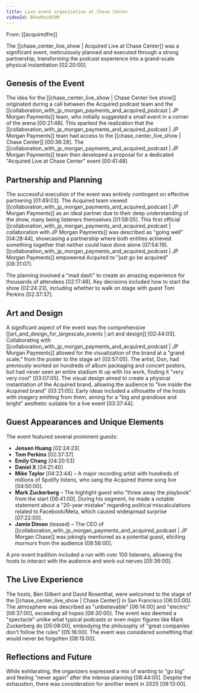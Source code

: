 ```yaml
---
title: Live event organization at Chase Center
videoId: BhkeMziNI0M
---
```


From: [[acquiredfm]] <br/> 

The [[chase_center_live_show | Acquired Live at Chase Center]] was a significant event, meticulously planned and executed through a strong partnership, transforming the podcast experience into a grand-scale physical instantiation <a class="yt-timestamp" data-t="02:20:00">[02:20:00]</a>.

## Genesis of the Event
The idea for the [[chase_center_live_show | Chase Center live show]] originated during a call between the Acquired podcast team and the [[collaboration_with_jp_morgan_payments_and_acquired_podcast | JP Morgan Payments]] team, who initially suggested a small event in a corner of the arena <a class="yt-timestamp" data-t="00:21:48">[00:21:48]</a>. This sparked the realization that the [[collaboration_with_jp_morgan_payments_and_acquired_podcast | JP Morgan Payments]] team had access to the [[chase_center_live_show | Chase Center]] <a class="yt-timestamp" data-t="00:36:28">[00:36:28]</a>. The [[collaboration_with_jp_morgan_payments_and_acquired_podcast | JP Morgan Payments]] team then developed a proposal for a dedicated "Acquired Live at Chase Center" event <a class="yt-timestamp" data-t="00:41:48">[00:41:48]</a>.

## Partnership and Planning
The successful execution of the event was entirely contingent on effective partnering <a class="yt-timestamp" data-t="01:49:03">[01:49:03]</a>. The Acquired team viewed [[collaboration_with_jp_morgan_payments_and_acquired_podcast | JP Morgan Payments]] as an ideal partner due to their deep understanding of the show, many being listeners themselves <a class="yt-timestamp" data-t="01:58:05">[01:58:05]</a>. This first official [[collaboration_with_jp_morgan_payments_and_acquired_podcast | collaboration with JP Morgan Payments]] was described as "going well" <a class="yt-timestamp" data-t="04:28:44">[04:28:44]</a>, showcasing a partnership where both entities achieved something together that neither could have done alone <a class="yt-timestamp" data-t="07:54:19">[07:54:19]</a>. [[collaboration_with_jp_morgan_payments_and_acquired_podcast | JP Morgan Payments]] empowered Acquired to "just go be acquired" <a class="yt-timestamp" data-t="08:31:07">[08:31:07]</a>.

The planning involved a "mad dash" to create an amazing experience for thousands of attendees <a class="yt-timestamp" data-t="02:17:48">[02:17:48]</a>. Key decisions included how to start the show <a class="yt-timestamp" data-t="02:24:23">[02:24:23]</a>, including whether to walk on stage with guest Tom Perkins <a class="yt-timestamp" data-t="02:37:37">[02:37:37]</a>.

## Art and Design
A significant aspect of the event was the comprehensive [[art_and_design_for_largescale_events | art and design]] <a class="yt-timestamp" data-t="02:44:03">[02:44:03]</a>. Collaborating with [[collaboration_with_jp_morgan_payments_and_acquired_podcast | JP Morgan Payments]] allowed for the visualization of the brand at a "grand scale," from the poster to the stage art <a class="yt-timestamp" data-t="02:57:05">[02:57:05]</a>. The artist, Don, had previously worked on hundreds of album packaging and concert posters, but had never seen an entire stadium lit up with his work, finding it "very very cool" <a class="yt-timestamp" data-t="03:07:05">[03:07:05]</a>. The visual design aimed to create a physical instantiation of the Acquired brand, allowing the audience to "live inside the Acquired brand" <a class="yt-timestamp" data-t="03:21:05">[03:21:05]</a>. Early ideas included a silhouette of the hosts with imagery emitting from them, aiming for a "big and grandiose and bright" aesthetic suitable for a live event <a class="yt-timestamp" data-t="03:37:44">[03:37:44]</a>.

## Guest Appearances and Unique Elements
The event featured several prominent guests:
*   **Jensen Huang** <a class="yt-timestamp" data-t="02:24:23">[02:24:23]</a>
*   **Tom Perkins** <a class="yt-timestamp" data-t="02:37:37">[02:37:37]</a>
*   **Emily Chang** <a class="yt-timestamp" data-t="04:20:53">[04:20:53]</a>
*   **Daniel X** <a class="yt-timestamp" data-t="04:21:40">[04:21:40]</a>
*   **Mike Taylor** <a class="yt-timestamp" data-t="04:23:44">[04:23:44]</a> – A major recording artist with hundreds of millions of Spotify listens, who sang the Acquired theme song live <a class="yt-timestamp" data-t="04:50:00">[04:50:00]</a>.
*   **Mark Zuckerberg** – The highlight guest who "threw away the playbook" from the start <a class="yt-timestamp" data-t="06:41:00">[06:41:00]</a>. During his segment, he made a notable statement about a "20-year mistake" regarding political miscalculations related to Facebook/Meta, which caused widespread surprise <a class="yt-timestamp" data-t="07:22:00">[07:22:00]</a>.
*   **Jamie Dimon** (teased) – The CEO of [[collaboration_with_jp_morgan_payments_and_acquired_podcast | JP Morgan Chase]] was jokingly mentioned as a potential guest, eliciting murmurs from the audience <a class="yt-timestamp" data-t="08:56:00">[08:56:00]</a>.

A pre-event tradition included a run with over 100 listeners, allowing the hosts to interact with the audience and work out nerves <a class="yt-timestamp" data-t="05:36:00">[05:36:00]</a>.

## The Live Experience
The hosts, Ben Gilbert and David Rosenthal, were welcomed to the stage of the [[chase_center_live_show | Chase Center]] in San Francisco <a class="yt-timestamp" data-t="06:03:00">[06:03:00]</a>. The atmosphere was described as "unbelievable" <a class="yt-timestamp" data-t="06:14:00">[06:14:00]</a> and "electric" <a class="yt-timestamp" data-t="06:37:00">[06:37:00]</a>, exceeding all hopes <a class="yt-timestamp" data-t="06:30:00">[06:30:00]</a>. The event was deemed a "spectacle" unlike what typical podcasts or even major figures like Mark Zuckerberg do <a class="yt-timestamp" data-t="05:08:00">[05:08:00]</a>, embodying the philosophy of "great companies don't follow the rules" <a class="yt-timestamp" data-t="05:16:00">[05:16:00]</a>. The event was considered something that would never be forgotten <a class="yt-timestamp" data-t="08:15:00">[08:15:00]</a>.

## Reflections and Future
While exhilarating, the organizers expressed a mix of wanting to "go big" and feeling "never again" after the intense planning <a class="yt-timestamp" data-t="08:44:00">[08:44:00]</a>. Despite the exhaustion, there was consideration for another event in 2025 <a class="yt-timestamp" data-t="09:13:00">[09:13:00]</a>.